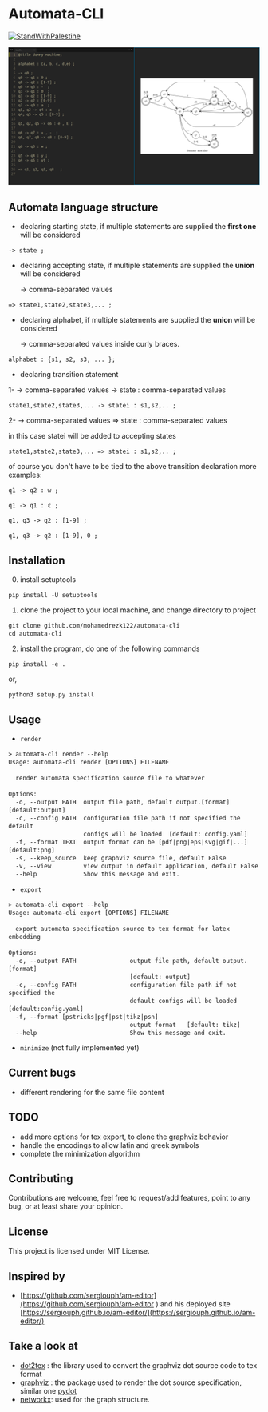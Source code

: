 # Automata-CLI

[![StandWithPalestine](https://raw.githubusercontent.com/TheBSD/StandWithPalestine/main/badges/StandWithPalestine.svg)](https://github.com/TheBSD/StandWithPalestine/blob/main/docs/README.md)

![sample](./screenshots/dummy-machine.png)


## Automata language structure

- declaring starting state, if multiple statements are supplied the **first one** will be considered
```
-> state ;
```

- declaring accepting state, if multiple statements are supplied the **union** will be considered

  -> comma-separated values 
```
=> state1,state2,state3,... ; 
```

- declaring alphabet, if multiple statements are supplied the **union** will be considered

  -> comma-separated values inside curly braces. 
```
alphabet : {s1, s2, s3, ... }; 
```

- declaring transition statement

1- 
  -> comma-separated values -> state : comma-separated values 
```
state1,state2,state3,... -> statei : s1,s2,.. ; 
```

2- 
  -> comma-separated values => state : comma-separated values

  in this case statei will be added to accepting states
```
state1,state2,state3,... => statei : s1,s2,.. ; 
```

of course you don't have to be tied to the above transition declaration
more examples: 
```
q1 -> q2 : w ; 
```  
```
q1 -> q1 : ε ; 
```  

```
q1, q3 -> q2 : [1-9] ; 
```  

```
q1, q3 -> q2 : [1-9], 0 ; 
```  

## Installation


0) install setuptools 

``` shell 
pip install -U setuptools 
```

1) clone the project to your local machine, and change directory to project

``` shell
git clone github.com/mohamedrezk122/automata-cli
cd automata-cli   
```

2) install the program, do one of the following commands 

``` shell 
pip install -e . 
```
or, 
``` shell 
python3 setup.py install 
```

## Usage

- `render`

``` shell 
> automata-cli render --help
Usage: automata-cli render [OPTIONS] FILENAME

  render automata specification source file to whatever

Options:
  -o, --output PATH  output file path, default output.[format]  [default:output]
  -c, --config PATH  configuration file path if not specified the default
                     configs will be loaded  [default: config.yaml]
  -f, --format TEXT  output format can be [pdf|png|eps|svg|gif|...]  [default:png]
  -s, --keep_source  keep graphviz source file, default False
  -v, --view         view output in default application, default False
  --help             Show this message and exit.

```
- `export` 

``` shell
> automata-cli export --help
Usage: automata-cli export [OPTIONS] FILENAME

  export automata specification source to tex format for latex embedding

Options:
  -o, --output PATH               output file path, default output.[format]
                                  [default: output]
  -c, --config PATH               configuration file path if not specified the
                                  default configs will be loaded  [default:config.yaml]
  -f, --format [pstricks|pgf|pst|tikz|psn]
                                  output format   [default: tikz]
  --help                          Show this message and exit.

```

- `minimize` (not fully implemented yet)

## Current bugs

- different rendering for the same file content 
 
## TODO

- add more options for tex export, to clone the graphviz behavior 
- handle the encodings to allow latin and greek symbols 
- complete the minimization algorithm  

## Contributing
Contributions are welcome, feel free to request/add features, point to any bug, or 
at least share your opinion. 

## License
This project is licensed under MIT License.

## Inspired by

- [https://github.com/sergiouph/am-editor](https://github.com/sergiouph/am-editor ) and his deployed site [https://sergiouph.github.io/am-editor/](https://sergiouph.github.io/am-editor/)

## Take a look at
- [dot2tex](https://github.com/xyz2tex/dot2tex) : the library used to convert the graphviz dot source code to tex format  
- [graphviz](https://graphviz.readthedocs.io/) : the package used to render the dot source specification, similar one [pydot](https://github.com/pydot/pydot) 
- [networkx](https://github.com/networkx/networkx): used for the graph structure. 